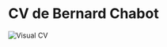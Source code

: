 CV de Bernard Chabot
==


![Visual CV](https://github.com/iPlumb3r/About/blob/master/images/CV_Visual_FR.png)
